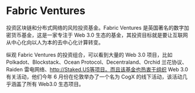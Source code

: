 # Fabric Ventures

投资区块链和分布式网络的风险投资基金。Fabric Ventures 是英国著名的数字加密货币基金，这是一家专注于 Web 3.0 生态的基金，其投资目标就是要让互联网从中心化向以人为本的去中心化计算转变。

纵观 Fabric Ventures 的投资组合，可以看到大量的 Web 3.0 项目，比如 Polkadot、Blockstack、Ocean Protocol、Decentraland、Orchid 兰花协议、Raiden 雷电网络、http://Staked.US等项目。而且该基金也热衷于组织 Web 3.0 有关活动，他们今年 6 月份在伦敦举办了一个名为 CogX 的线下活动，该活动几乎涵盖了所有 Web3.0 生态项目。
